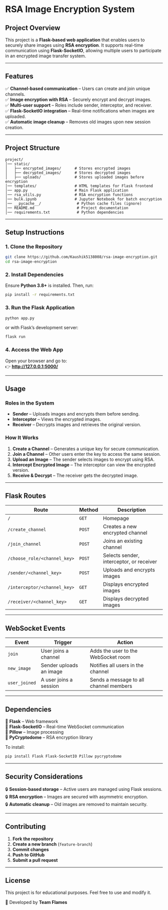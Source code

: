 # RSA Image Encryption System  

## Project Overview  
This project is a **Flask-based web application** that enables users to securely share images using **RSA encryption**. It supports real-time communication using **Flask-SocketIO**, allowing multiple users to participate in an encrypted image transfer system.

---

## Features  
✅ **Channel-based communication** – Users can create and join unique channels.  
✅ **Image encryption with RSA** – Securely encrypt and decrypt images.  
✅ **Multi-user support** – Roles include sender, interceptor, and receiver.  
✅ **Flask-SocketIO integration** – Real-time notifications when images are uploaded.  
✅ **Automatic image cleanup** – Removes old images upon new session creation.  

---

## Project Structure  
```
project/
│── static/
│   ├── encrypted_images/      # Stores encrypted images
│   ├── decrypted_images/      # Stores decrypted images
│   ├── uploads/               # Stores uploaded images before encryption
│── templates/                 # HTML templates for Flask frontend
│── app.py                     # Main Flask application
│── rsa_utils.py               # RSA encryption functions
│── bulk.ipynb                 # Jupyter Notebook for batch encryption
│── __pycache__/                # Python cache files (ignore)
│── README.md                   # Project documentation
│── requirements.txt            # Python dependencies
```

---

## Setup Instructions  

### **1. Clone the Repository**
```sh
git clone https://github.com/Kaushik5138008/rsa-image-encryption.git
cd rsa-image-encryption
```

### **2. Install Dependencies**  
Ensure **Python 3.8+** is installed. Then, run:
```sh
pip install -r requirements.txt
```

### **3. Run the Flask Application**  
```sh
python app.py
```
or with Flask’s development server:
```sh
flask run
```

### **4. Access the Web App**  
Open your browser and go to:  
👉 **http://127.0.0.1:5000/**  

---

## Usage  
### **Roles in the System**
- **Sender** – Uploads images and encrypts them before sending.  
- **Interceptor** – Views the encrypted images.  
- **Receiver** – Decrypts images and retrieves the original version.  

### **How It Works**
1. **Create a Channel** – Generates a unique key for secure communication.  
2. **Join a Channel** – Other users enter the key to access the same session.  
3. **Upload an Image** – The sender selects images to encrypt using RSA.  
4. **Intercept Encrypted Image** – The interceptor can view the encrypted version.  
5. **Receive & Decrypt** – The receiver gets the decrypted image.  

---

## Flask Routes  
| Route | Method | Description |
|--------|--------|-------------|
| `/` | `GET` | Homepage |
| `/create_channel` | `POST` | Creates a new encrypted channel |
| `/join_channel` | `POST` | Joins an existing channel |
| `/choose_role/<channel_key>` | `POST` | Selects sender, interceptor, or receiver |
| `/sender/<channel_key>` | `POST` | Uploads and encrypts images |
| `/interceptor/<channel_key>` | `GET` | Displays encrypted images |
| `/receiver/<channel_key>` | `GET` | Displays decrypted images |

---

## WebSocket Events  
| Event | Trigger | Action |
|--------|---------|---------|
| `join` | User joins a channel | Adds the user to the WebSocket room |
| `new_image` | Sender uploads an image | Notifies all users in the channel |
| `user_joined` | A user joins a session | Sends a message to all channel members |

---

## Dependencies  
📌 **Flask** – Web framework  
📌 **Flask-SocketIO** – Real-time WebSocket communication  
📌 **Pillow** – Image processing  
📌 **PyCryptodome** – RSA encryption library  

To install:
```sh
pip install Flask Flask-SocketIO Pillow pycryptodome
```

---

## Security Considerations  
🔒 **Session-based storage** – Active users are managed using Flask sessions.  
🔒 **RSA encryption** – Images are secured with asymmetric encryption.  
🔒 **Automatic cleanup** – Old images are removed to maintain security.  

---

## Contributing  
1. **Fork the repository**  
2. **Create a new branch** (`feature-branch`)  
3. **Commit changes**  
4. **Push to GitHub**  
5. **Submit a pull request**  

---

## License  
This project is for educational purposes. Feel free to use and modify it.


📌 Developed by **Team Flames** 
